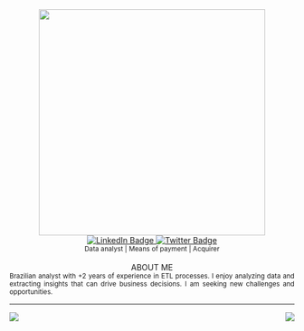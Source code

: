 <!--
<div id="skills" align="center">
  <img src="https://github.com/devicons/devicon/blob/master/icons/sqlite/sqlite-original.svg" title="SQLite" alt="SQLite" width="30" height="30"/>&nbsp;
  <img src="https://github.com/devicons/devicon/blob/master/icons/python/python-original.svg" title="Python" alt="Python" width="30" height="30"/>&nbsp;
  <img src="https://github.com/microsoft/PowerBI-Icons/blob/main/SVG/Power-BI.svg" title="Power BI" alt="Power BI" width="30" height="30"/>&nbsp
  <img src="https://github.com/devicons/devicon/blob/master/icons/vscode/vscode-original.svg" title="Visual Studio Code" alt="Visual Studio Code" width="30" height="30"/>&nbsp;  
</div>
-->

<div id="header" align="center">
  <img src="https://media.giphy.com/media/N3yLGQ1oMYfGU/giphy.gif" width="400"/>  
</div>

<div id="badges" align="center">
  <a href="https://www.linkedin.com/in/vitor-fehelberg-851156101/">
    <img src="https://img.shields.io/badge/LinkedIn-blue?style=flat-square&logo=linkedin&logoColor=white" alt="LinkedIn Badge"/>
  </a>
  <a href="https://twitter.com/vitorfehelberg">
    <img src="https://img.shields.io/badge/Twitter-1DA1F2?style=flat-square&logo=twitter&logoColor=white" alt="Twitter Badge"/>
  </a>
</div>

<div id="keys" align="center">
  <sub>Data analyst | Means of payment | Acquirer
  </sub>
</div>

<div id="about-me" align="center">
  </br>ABOUT ME</br>
</div>

<div id="about-me-text" align="justify">
  <sub>Brazilian analyst with +2 years of experience in ETL processes. I enjoy analyzing data and extracting insights that can drive business decisions. I am seeking new challenges and opportunities.
  </sub> 
</div>

---

<div id="stats">
  <a href="https://github.com/anuraghazra/github-readme-stats">
    <img align="left" src="https://github-readme-stats.vercel.app/api?username=vitorfehelberg&theme=apprentice&bg_color=00000000&hide_border=true&rank_icon=github&custom_title=Fehelberg's%20stats" />
    <img align="right" src="https://github-readme-stats.vercel.app/api/top-langs/?username=vitorfehelberg&theme=apprentice&bg_color=00000000&hide_border=true" />
  </a>
</div>

<!--
**vitorfehelberg/vitorfehelberg** is a ✨ _special_ ✨ repository because its `README.md` (this file) appears on your GitHub profile.

Here are some ideas to get you started:

- 🔭 I’m currently working on ...
- 🌱 I’m currently learning ...
- 👯 I’m looking to collaborate on ...
- 🤔 I’m looking for help with ...
- 💬 Ask me about ...
- 📫 How to reach me: ...
- 😄 Pronouns: ...
- ⚡ Fun fact: ...
-->
